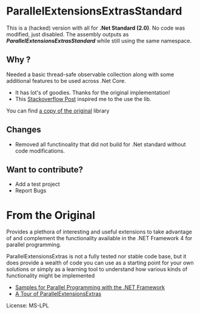 [Stackoverflow Post]: https://stackoverflow.com/questions/5663395/net-observabledictionary "Stackoverflow Post"
[Samples for Parallel Programming with the .NET Framework]:(http://code.msdn.microsoft.com/ParExtSamples)
[A Tour of ParallelExtensionsExtras]:(http://blogs.msdn.com/b/pfxteam/archive/2010/04/04/9990342.aspx)
[a copy of the original]:(https://github.com/donatasm/ParallelExtensionsExtras)

# ParallelExtensionsExtrasStandard

This is a (hacked) version with all for **.Net Standard (2.0)**. No code was modified, just disabled.
The assembly outputs as ***ParallelExtensionsExtrasStandard*** while still using the same namespace. 

## Why ?
Needed a basic thread-safe observable collection along with some additional features to be used across .Net Core. 
* It has lot's of goodies. Thanks for the original implementation!
* This [Stackoverflow Post] inspired me to the use the lib. 

You can find [a copy of the original] library 

## Changes
* Removed all functinoality that did not build for .Net standard without code modifications.

## Want to contribute?
* Add a test project
* Report Bugs

# From the Original

Provides a plethora of interesting and useful extensions to take advantage of and complement 
the functionality available in the .NET Framework 4 for parallel programming.

ParallelExtensionsExtras is not a fully tested nor stable code base, but it does provide a 
wealth of code you can use as a starting point for your own solutions or simply as a learning 
tool to understand how various kinds of functionality might be implemented

* [Samples for Parallel Programming with the .NET Framework]
* [A Tour of ParallelExtensionsExtras]

License: MS-LPL